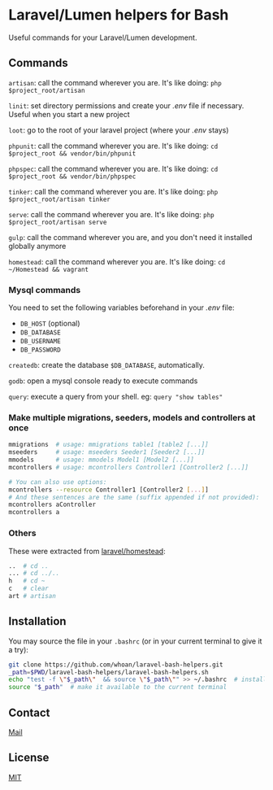 Laravel/Lumen helpers for Bash
==============================

Useful commands for your Laravel/Lumen development.

## Commands

`artisan`: call the command wherever you are. It's like doing: `php $project_root/artisan`

`linit`: set directory permissions and create your *.env* file if necessary. Useful when you start a new project

`loot`: go to the root of your laravel project (where your *.env* stays)

`phpunit`: call the command wherever you are. It's like doing: `cd $project_root && vendor/bin/phpunit`

`phpspec`: call the command wherever you are. It's like doing: `cd $project_root && vendor/bin/phpspec`

`tinker`: call the command wherever you are. It's like doing: `php $project_root/artisan tinker`

`serve`: call the command wherever you are. It's like doing: `php $project_root/artisan serve`

`gulp`: call the command wherever you are, and you don't need it installed globally anymore

`homestead`: call the command wherever you are. It's like doing: `cd ~/Homestead && vagrant`

### Mysql commands

You need to set the following variables beforehand in your *.env* file:

- `DB_HOST` (optional)
- `DB_DATABASE`
- `DB_USERNAME`
- `DB_PASSWORD`

`createdb`: create the database `$DB_DATABASE`, automatically.

`godb`: open a mysql console ready to execute commands

`query`: execute a query from your shell. eg: `query "show tables"`

### Make multiple migrations, seeders, models and controllers at once

```bash
mmigrations  # usage: mmigrations table1 [table2 [...]]
mseeders     # usage: mseeders Seeder1 [Seeder2 [...]]
mmodels      # usage: mmodels Model1 [Model2 [...]]
mcontrollers # usage: mcontrollers Controller1 [Controller2 [...]]

# You can also use options:
mcontrollers --resource Controller1 [Controller2 [...]]
# And these sentences are the same (suffix appended if not provided):
mcontrollers aController
mcontrollers a
```

### Others

These were extracted from [laravel/homestead][laravel-homestead]:

```bash
..  # cd ..
... # cd ../..
h   # cd ~
c   # clear
art # artisan
```

## Installation

You may source the file in your `.bashrc` (or in your current terminal to give it a try):

```bash
git clone https://github.com/whoan/laravel-bash-helpers.git
_path=$PWD/laravel-bash-helpers/laravel-bash-helpers.sh
echo "test -f \"$_path\"  && source \"$_path\"" >> ~/.bashrc  # install it in your .bashrc
source "$_path"  # make it available to the current terminal
```

## Contact

[Mail][mail]  

## License

[MIT](https://github.com/whoan/laravel-bash-helpers/blob/master/LICENSE)

[mail]: mailto:juaneabadie@gmail.com
[laravel-homestead]: https://github.com/laravel/homestead
